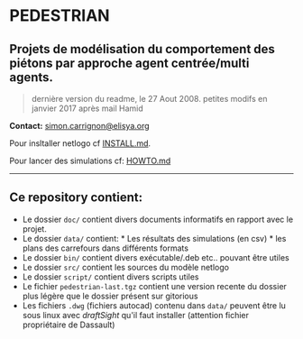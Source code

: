 PEDESTRIAN
==========

Projets de modélisation du comportement des piétons par approche agent centrée/multi agents.
-----------------------
> dernière version du readme, le 27 Aout 2008.
> petites modifs en janvier 2017 après mail Hamid


**Contact:** simon.carrignon@elisya.org

Pour insltaller netlogo cf [INSTALL.md](INSTALL.md).

Pour lancer des simulations cf: [HOWTO.md](HOWTO.md)

---

Ce repository contient:
------------------------------

* Le dossier `doc/` contient divers documents informatifs en rapport avec le projet.
* Le dossier `data/` contient:
       * Les résultats des simulations (en csv)
       * les plans des carrefours dans différents formats
* Le dossier `bin/` contient divers exécutable/.deb etc.. pouvant être utiles
* Le dossier `src/` contient les sources du modèle netlogo 
* Le dossier `script/` contient divers scripts utiles
* Le fichier `pedestrian-last.tgz` contient une version recente du dossier plus légère que le dossier présent sur gitorious
* Les fichiers `.dwg` (fichiers autocad) contenu dans `data/` peuvent être lu sous linux avec *draftSight* qu'il faut installer (attention fichier propriétaire de Dassault)


